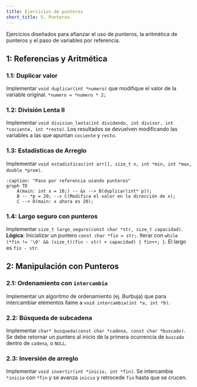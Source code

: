 ```yaml
---
title: Ejercicios de punteros
short_title: 5. Punteros
---
```


Ejercicios diseñados para afianzar el uso de punteros, la aritmética de punteros
y el paso de variables por referencia.

## 1: Referencias y Aritmética

### 1.1: Duplicar valor

Implementar `void duplicar(int *numero)` que modifique el valor de la variable
original. `*numero = *numero * 2;`

### 1.2: División Lenta II

Implementar
`void division_lenta(int dividendo, int divisor, int *cociente, int *resto)`.
Los resultados se devuelven modificando las variables a las que apuntan
`cociente` y `resto`.

### 1.3: Estadísticas de Arreglo

Implementar
`void estadisticas(int arr[], size_t n, int *min, int *max, double *prom)`.

```{mermaid}
:caption: "Paso por referencia usando punteros"
graph TD
    A(main: int x = 10;) -- &x --> B(duplicar(int* p));
    B -- *p = 20; --> C(Modifica el valor en la dirección de x);
    C --> D(main: x ahora es 20);
```

### 1.4: Largo seguro con punteros

Implementar `size_t largo_seguro(const char *str, size_t capacidad)`.
**Lógica**: Inicializar un puntero `const char *fin = str;`. Iterar con
`while (*fin != '\0' && (size_t)(fin - str) < capacidad) { fin++; }`. El largo
es `fin - str`.

## 2: Manipulación con Punteros

### 2.1: Ordenamiento con `intercambia`

Implementar un algoritmo de ordenamiento (ej. Burbuja) que para intercambiar
elementos llame a `void intercambia(int *a, int *b)`.

### 2.2: Búsqueda de subcadena

Implementar `char* busqueda(const char *cadena, const char *buscado)`. Se debe
retornar un puntero al inicio de la primera ocurrencia de `buscado` dentro de
`cadena`, o `NULL`.

### 2.3: Inversión de arreglo

Implementar `void invertir(int *inicio, int *fin)`. Se intercambia `*inicio` con
`*fin` y se avanza `inicio` y retrocede `fin` hasta que se crucen.
